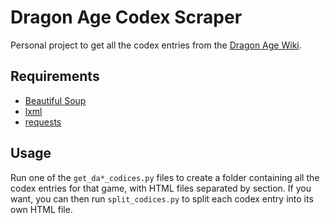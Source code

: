 # Dragon Age Codex Scraper

Personal project to get all the codex entries from the 
[Dragon Age Wiki](https://dragonage.fandom.com/wiki/Dragon_Age_Wiki).

## Requirements
 * [Beautiful Soup](https://www.crummy.com/software/BeautifulSoup/bs4/doc/)
 * [lxml](https://lxml.de/)
 * [requests](https://docs.python-requests.org/en/latest/)

## Usage
Run one of the `get_da*_codices.py` files to create a folder containing all 
the codex entries for that game, with HTML files separated by section. If you 
want, you can then run `split_codices.py` to split each codex entry into its 
own HTML file.
